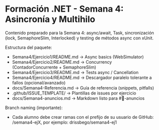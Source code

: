 Formación .NET - Semana 4: Asincronía y Multihilo
==================================================

Contenido preparado para la Semana 4: async/await, Task, sincronización (lock, SemaphoreSlim, Interlocked)
y testing de métodos async con xUnit.

Estructura del paquete:

- Semana4/Ejercicio1/README.md  -> Async basics (WebSimulator)
- Semana4/Ejercicio2/README.md  -> Concurrency (ContadorConcurrente + SemaphoreSlim)
- Semana4/Ejercicio3/README.md  -> Tests async / Cancellation
- Semana4/Ejercicio4/README.md  -> Descargador paralelo tolerante a fallos (opcional/avanzado)
- docs/Semana4-Referencia.md    -> Guía de referencia (snippets, pitfalls)
- .github/ISSUE_TEMPLATE/       -> Plantillas de issues por ejercicio
- docs/Semana4-anuncios.md           -> Markdown listo para #📢-anuncios

Branch naming (importante):

- Cada alumno debe crear ramas con el prefijo de su usuario de GitHub:
  <githubusername>/semana4-ejX, por ejemplo: drissbego/semana4-ej1

